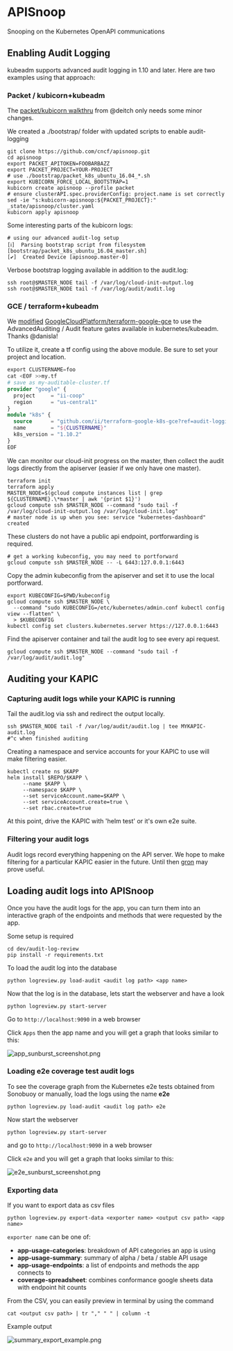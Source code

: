 # APISnoop

Snooping on the Kubernetes OpenAPI communications

## Enabling Audit Logging

kubeadm supports advanced audit logging in 1.10 and later.
Here are two examples using that approach:

### Packet / kubicorn+kubeadm

The [packet/kubicorn walkthru](https://github.com/kubicorn/kubicorn/blob/master/docs/_documentation/packet-walkthrough.md) from @deitch only needs some minor changes.

We created a ./bootstrap/ folder with updated scripts to enable audit-logging

```
git clone https://github.com/cncf/apisnoop.git
cd apisnoop
export PACKET_APITOKEN=FOOBARBAZZ
export PACKET_PROJECT=YOUR-PROJECT
# use ./bootstrap/packet_k8s_ubuntu_16.04_*.sh
export KUBICORN_FORCE_LOCAL_BOOTSTRAP=1
kubicorn create apisnoop --profile packet
# ensure clusterAPI.spec.providerConfig: project.name is set correctly
sed -ie "s:kubicorn-apisnoop:${PACKET_PROJECT}:"  _state/apisnoop/cluster.yaml
kubicorn apply apisnoop
```

Some interesting parts of the kubicorn logs:

```
# using our advanced audit-log setup
[ℹ]  Parsing bootstrap script from filesystem [bootstrap/packet_k8s_ubuntu_16.04_master.sh]
[✔]  Created Device [apisnoop.master-0]
```

Verbose bootstrap logging available in addition to the audit.log:

```
ssh root@$MASTER_NODE tail -f /var/log/cloud-init-output.log
ssh root@$MASTER_NODE tail -f /var/log/audit/audit.log
```

### GCE / terraform+kubeadm

We [modified](https://github.com/GoogleCloudPlatform/terraform-google-k8s-gce/pull/13/files) [GoogleCloudPlatform/terraform-google-gce](https://github.com/GoogleCloudPlatform/terraform-google-k8s-gce) to use the AdvancedAuditing / Audit feature gates available in kubernetes/kubeadm.
Thanks @danisla!

To utilize it, create a tf config using the above module.
Be sure to set your project and location.

```terraform
export CLUSTERNAME=foo
cat <EOF >>my.tf
# save as my-auditable-cluster.tf
provider "google" {
  project     = "ii-coop"
  region      = "us-central1"
}
module "k8s" {
  source      = "github.com/ii/terraform-google-k8s-gce?ref=audit-logging"
  name        = "${CLUSTERNAME}"
  k8s_version = "1.10.2"
}
EOF
```

We can monitor our cloud-init progress on the master, then collect the audit logs directly from the apiserver (easier if we only have one master).

```
terraform init
terraform apply
MASTER_NODE=$(gcloud compute instances list | grep ${CLUSTERNAME}.\*master | awk '{print $1}')
gcloud compute ssh $MASTER_NODE --command "sudo tail -f /var/log/cloud-init-output.log /var/log/cloud-init.log"
# master node is up when you see: service "kubernetes-dashboard" created
```

These clusters do not have a public api endpoint, portforwarding is required.

```
# get a working kubeconfig, you may need to portforward
gcloud compute ssh $MASTER_NODE -- -L 6443:127.0.0.1:6443
```

Copy the admin kubeconfig from the apiserver and set it to use the local portforward.

```shell
export KUBECONFIG=$PWD/kubeconfig
gcloud compute ssh $MASTER_NODE \
  --command "sudo KUBECONFIG=/etc/kubernetes/admin.conf kubectl config view --flatten" \
  > $KUBECONFIG
kubectl config set clusters.kubernetes.server https://127.0.0.1:6443
```

Find the apiserver container and tail the audit log to see every api request.

```
gcloud compute ssh $MASTER_NODE --command "sudo tail -f /var/log/audit/audit.log"
```

## Auditing your KAPIC
### Capturing audit logs while your KAPIC is running

Tail the audit.log via ssh and redirect the output locally.

```shell
ssh $MASTER_NODE tail -f /var/log/audit/audit.log | tee MYKAPIC-audit.log
#^c when finished auditing
```

Creating a namespace and service accounts for your KAPIC to use will make filtering easier.

```shell
kubectl create ns $KAPP
helm install $REPO/$KAPP \
     --name $KAPP \
     --namespace $KAPP \
     --set serviceAccount.name=$KAPP \
     --set serviceAccount.create=true \
     --set rbac.create=true
```

At this point, drive the KAPIC with 'helm test' or it's own e2e suite.

### Filtering your audit logs
Audit logs record everything happening on the API server.
We hope to make filtering for a particular KAPIC easier in the future.
Until then [gron](https://github.com/tomnomnom/gron) may prove useful.

## Loading audit logs into APISnoop

Once you have the audit logs for the app, you can turn them into an interactive graph of the endpoints and methods that were requested by the app.

Some setup is required
```
cd dev/audit-log-review
pip install -r requirements.txt
```

To load the audit log into the database
```
python logreview.py load-audit <audit log path> <app name>
```

Now that the log is in the database, lets start the webserver and have a look
```
python logreview.py start-server
```

Go to `http://localhost:9090` in a web browser

Click `Apps` then the app name and you will get a graph that looks similar to this:

![app_sunburst_screenshot.png](docs/images/app_sunburst_screenshot.png)

### Loading e2e coverage test audit logs

To see the coverage graph from the Kubernetes e2e tests obtained from Sonobuoy or manually, load the logs using the name **e2e**
```
python logreview.py load-audit <audit log path> e2e
```

Now start the webserver
```
python logreview.py start-server
```
and go to `http://localhost:9090` in a web browser

Click `e2e` and you will get a graph that looks similar to this:

![e2e_sunburst_screenshot.png](docs/images/e2e_sunburst_screenshot.png)

### Exporting data

If you want to export data as csv files

```
python logreview.py export-data <exporter name> <output csv path> <app name>
```
`exporter name` can be one of:

- **app-usage-categories**: breakdown of API categories an app is using
- **app-usage-summary**: summary of alpha / beta / stable API usage
- **app-usage-endpoints**: a list of endpoints and methods the app connects to
- **coverage-spreadsheet**: combines conformance google sheets data with endpoint hit counts

From the CSV, you can easily preview in terminal by using the command

`cat <output csv path> | tr "," " " | column -t`

Example output

![summary_export_example.png](docs/images/summary_export_example.png)
